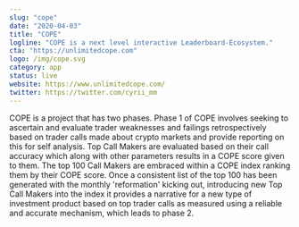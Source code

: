 ```yaml
---
slug: "cope"
date: "2020-04-03"
title: "COPE"
logline: "COPE is a next level interactive Leaderboard-Ecosystem."
cta: "https://unlimitedcope.com"
logo: /img/cope.svg
category: app
status: live
website: https://www.unlimitedcope.com/	
twitter: https://twitter.com/cyrii_mm		
---
```


COPE is a project that has two phases. Phase 1 of COPE involves seeking to ascertain and evaluate trader weaknesses and failings retrospectively based on trader calls made about crypto markets and provide reporting on this for self analysis. Top Call Makers are evaluated based on their call accuracy which along with other parameters results in a COPE score given to them. The top 100 Call Makers are embraced within a COPE index ranking them by their COPE score. Once a consistent list of the top 100 has been generated with the monthly 'reformation' kicking out, introducing new Top Call Makers into the index it provides a narrative for a new type of investment product based on top trader calls as measured using a reliable and accurate mechanism, which leads to phase 2.